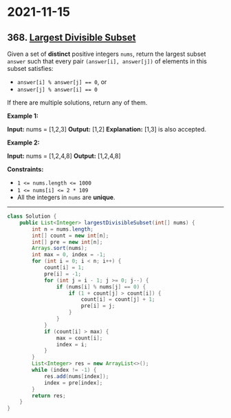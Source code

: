 # 2021-11-15

## 368. [Largest Divisible Subset](https://leetcode.com/problems/largest-divisible-subset/)

Given a set of **distinct** positive integers `nums`, return the largest subset `answer` such that every pair `(answer[i], answer[j])` of elements in this subset satisfies:

- `answer[i] % answer[j] == 0`, or
- `answer[j] % answer[i] == 0`

If there are multiple solutions, return any of them.

**Example 1:**

**Input:** nums = \[1,2,3\]
**Output:** \[1,2\]
**Explanation:** \[1,3\] is also accepted.

**Example 2:**

**Input:** nums = \[1,2,4,8\]
**Output:** \[1,2,4,8\]

**Constraints:**

- `1 <= nums.length <= 1000`
- `1 <= nums[i] <= 2 * 109`
- All the integers in `nums` are **unique**.

---

```java
class Solution {
    public List<Integer> largestDivisibleSubset(int[] nums) {
        int n = nums.length;
        int[] count = new int[n];
        int[] pre = new int[n];
        Arrays.sort(nums);
        int max = 0, index = -1;
        for (int i = 0; i < n; i++) {
            count[i] = 1;
            pre[i] = -1;
            for (int j = i - 1; j >= 0; j--) {
                if (nums[i] % nums[j] == 0) {
                    if (1 + count[j] > count[i]) {
                        count[i] = count[j] + 1;
                        pre[i] = j;
                    }
                }
            }
            if (count[i] > max) {
                max = count[i];
                index = i;
            }
        }
        List<Integer> res = new ArrayList<>();
        while (index != -1) {
            res.add(nums[index]);
            index = pre[index];
        }
        return res;
    }
}
```
